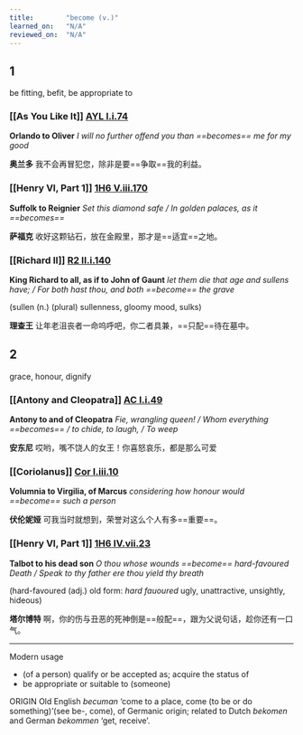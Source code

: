 ```yaml
---
title:        "become (v.)"
learned_on:   "N/A"
reviewed_on:  "N/A"
---
```


## 1

be fitting, befit, be appropriate to

### [[As You Like It]] [AYL I.i.74](https://www.shakespeareswords.com/Public/Play.aspx?Act=1&Scene=1&WorkId=26#204630) 

**Orlando to Oliver** *I will no further offend you than ==becomes== me for my good*

**奥兰多** 我不会再冒犯您，除非是要==争取==我的利益。

### [[Henry VI, Part 1]] [1H6 V.iii.170](https://www.shakespeareswords.com/Public/Play.aspx?Act=5&Scene=3&WorkId=25#204136) 

**Suffolk to Reignier** *Set this diamond safe / In golden palaces, as it ==becomes==*

**萨福克** 收好这颗钻石，放在金殿里，那才是==适宜==之地。

### [[Richard II]] [R2 II.i.140](https://www.shakespeareswords.com/Public/Play.aspx?Act=2&Scene=1&WorkId=22#190764) 

**King Richard to all, as if to John of Gaunt** *let them die that age and sullens have; / For both hast thou, and both ==become== the grave*

(sullen (n.) (plural) sullenness, gloomy mood, sulks)

**理查王** 让年老沮丧者一命呜呼吧，你二者具兼，==只配==待在墓中。

## 2

grace, honour, dignify

### [[Antony and Cleopatra]] [AC I.i.49](https://www.shakespeareswords.com/Public/Play.aspx?Act=1&Scene=1&WorkId=8#107317) 

**Antony to and of Cleopatra** *Fie, wrangling queen! / Whom everything ==becomes== / to chide, to laugh, / To weep*

**安东尼** 哎哟，嘴不饶人的女王！你喜怒哀乐，都是那么可爱

### [[Coriolanus]] [Cor I.iii.10](https://www.shakespeareswords.com/Public/Play.aspx?Act=1&Scene=3&WorkId=3#120787) 

**Volumnia to Virgilia, of Marcus** *considering how honour would ==become== such a person*

**伏伦妮娅** 可我当时就想到，荣誉对这么个人有多==重要==。

### [[Henry VI, Part 1]] [1H6 IV.vii.23](https://www.shakespeareswords.com/Public/Play.aspx?Act=4&Scene=7&WorkId=25#203658) 

**Talbot to his dead son** *O thou whose wounds ==become== hard-favoured Death / Speak to thy father ere thou yield thy breath*

(hard-favoured (adj.) old form: *hard fauoured* ugly, unattractive, unsightly, hideous)

**塔尔博特** 啊，你的伤与丑恶的死神倒是==般配==，跟为父说句话，趁你还有一口气。

-----

Modern usage

- (of a person) qualify or be accepted as; acquire the status of
- be appropriate or suitable to (someone)

ORIGIN Old English *becuman* ‘come to a place, come (to be or do something)’(see be-, come), of Germanic origin; related to Dutch *bekomen* and German *bekommen* ‘get, receive’.
